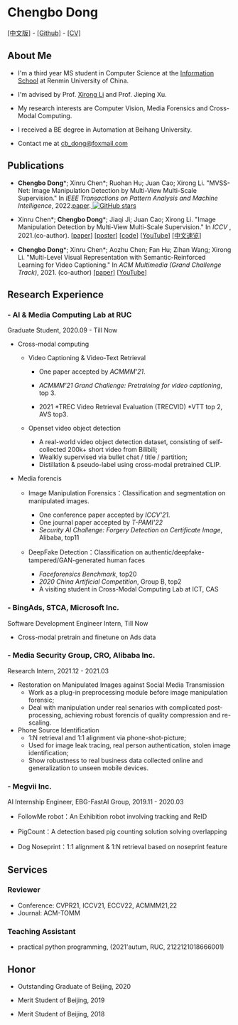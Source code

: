 # **Chengbo Dong**
[[中文版]](ch_index.md) - [[Github]](https://github.com/dong03/) -
[[CV]](Chengbo_Dong_CV.pdf)

## **About Me**
- I'm a third year MS student in Computer Science at the [Information School](http://info.ruc.edu.cn/) at Renmin University of China.

- I'm advised by Prof. [Xirong Li](http://lixirong.net/) and Prof. Jieping Xu. 

- My research interests are Computer Vision, Media Forensics and Cross-Modal Computing.

- I received a BE degree in Automation at Beihang University.

- Contact me at cb_dong@foxmail.com

## **Publications**
- **Chengbo Dong**\*; Xinru Chen\*; Ruohan Hu; Juan Cao; Xirong Li. "MVSS-Net: Image Manipulation Detection by Multi-View Multi-Scale Supervision." In *IEEE Transactions on
Pattern Analysis and Machine Intelligence*, 2022.[paper](https://ieeexplore.ieee.org/document/9789576).<a href="https://github.com/dong03/MVSS-Net/stargazers">
    <img src="https://img.shields.io/github/stars/dong03/MVSS-Net.svg?colorA=orange&colorB=orange&logo=github"
         alt="GitHub stars">
  </a> 

- Xinru Chen\*; **Chengbo Dong**\*; Jiaqi Ji; Juan Cao; Xirong Li. "Image Manipulation Detection by Multi-View Multi-Scale Supervision."
In *ICCV* , 2021.(co-author). [[paper](https://openaccess.thecvf.com/content/ICCV2021/papers/Chen_Image_Manipulation_Detection_by_Multi-View_Multi-Scale_Supervision_ICCV_2021_paper.pdf)] [[poster](mvssnet_poster.pdf)] [[code](https://github.com/dong03/MVSS-Net)] [[YouTube](https://youtu.be/TbZSklpYkeU)] [[中文速览]](https://mp.weixin.qq.com/s/Jkq2gQX-_Ss3kziIJU-oEg) 

- **Chengbo Dong**\*; Xinru Chen\*; Aozhu Chen; Fan Hu; Zihan Wang; Xirong Li. "Multi-Level Visual Representation with Semantic-Reinforced Learning for Video Captioning." In *ACM Multimedia (Grand Challenge Track)*, 2021. (co-author) [[paper]](https://dl.acm.org/doi/10.1145/3474085.3479217) [[YouTube](https://youtu.be/jl-75Sz_QUw)]

## **Research Experience**

### - AI & Media Computing Lab at RUC
Graduate Student,             2020.09 - Till Now
- Cross-modal computing
    - Video Captioning & Video-Text Retrieval

        - One paper accepted by *ACMMM'21*.

        - *ACMMM'21 Grand Challenge: Pretraining for video captioning*, top 3.
    
        - 2021 *TREC Video Retrieval Evaluation (TRECVID) *VTT top 2, AVS top3.

    - Openset video object detection
        - A real-world video object detection dataset, consisting of self-collected 200k+ short video from Bilibili;
        - Wealkly supervised via bullet chat / title / partition;
        - Distillation \& pseudo-label using cross-modal pretrained CLIP.

- Media forencis
    - Image Manipulation Forensics：Classification and segmentation on manipulated images.

        - One conference paper accepted by *ICCV'21*.
        - One journal paper accepted by *T-PAMI'22*
        - *Security AI Challenge: Forgery Detection on Certificate Image*, Alibaba, top11
    
    - DeepFake Detection：Classification on authentic/deepfake-tampered/GAN-generated human faces

        - *Faceforensics Benchmark*,  top20
        - *2020 China Artificial Competition*, Group B, top2
        - A visiting student in Cross-Modal Computing Lab at ICT, CAS



### - BingAds, STCA, Microsoft Inc.
Software Development Engineer Intern,  Till Now
- Cross-modal pretrain and finetune on Ads data


### - Media Security Group, CRO, Alibaba Inc.
Research Intern, 2021.12 - 2021.03
- Restoration on Manipulated Images against Social Media Transmission
    - Work as a plug-in preprocessing module before image manipulation forensic;
    - Deal with manipulation under real senarios with complicated post-processing, achieving robust forencis of quality compression and re-scaling.
- Phone Source Identification
    - 1:N retrieval and 1:1 alignment via phone-shot-picture;
    - Used for image leak tracing, real person authentication, stolen image identification;
    - Show robustness to real business data collected online and generalization to unseen mobile devices.


### - Megvii Inc.
AI Internship Engineer, EBG-FastAI Group, 2019.11 - 2020.03

- FollowMe robot：An Exhibition robot involving tracking and ReID

- PigCount：A detection based pig counting solution solving overlapping

- Dog Noseprint：1:1 alignment & 1:N retrieval based on noseprint feature


## **Services**
### Reviewer
- Conference: CVPR21, ICCV21, ECCV22, ACMMM21,22
- Journal: ACM-TOMM

### Teaching Assistant
- practical python programming, (2021'autum, RUC, 2122121018666001)

## **Honor**
- Outstanding Graduate of Beijing, 2020

- Merit Student of Beijing, 2019

- Merit Student of Beijing, 2018